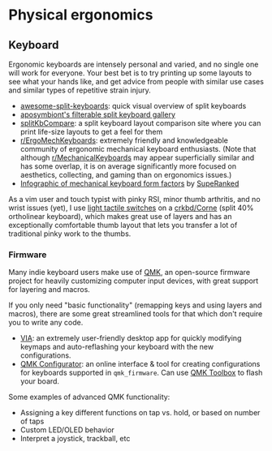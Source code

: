 # Physical ergonomics

## Keyboard
Ergonomic keyboards are intensely personal and varied, and no single one will work for everyone. Your best bet is to try printing up some layouts to see what your hands like, and get advice from people with similar use cases and similar types of repetitive strain injury.

- [awesome-split-keyboards](https://github.com/diimdeep/awesome-split-keyboards): quick visual overview of split keyboards
- [aposymbiont's filterable split keyboard gallery](https://aposymbiont.github.io/split-keyboards/)
- [splitKbCompare](https://jhelvy.shinyapps.io/splitkbcompare/): a split keyboard layout comparison site where you can print life-size layouts to get a feel for them
- [r/ErgoMechKeyboards](https://www.reddit.com/r/ErgoMechKeyboards/): extremely friendly and knowledgeable community of ergonomic mechanical keyboard enthusiasts. (Note that although [r/MechanicalKeyboards](https://reddit.com/r/MechanicalKeyboards) may appear superficially similar and has some overlap, it is on average significantly more focused on aesthetics, collecting, and gaming than on ergonomics issues.)
- [Infographic of mechanical keyboard form factors](https://i0.wp.com/superanked.com/wp-content/uploads/2020/10/SupeRanked-X04-Custom-Mechanical-Keyboard-Infographic-Desk-Mat-V3-Main.jpg?fit=2048%2C2048&ssl=1) by [SupeRanked](https://superanked.com)

As a vim user and touch typist with pinky RSI, minor thumb arthritis, and no wrist issues (yet), I use [light tactile switches](https://input.club/the-comparative-guide-to-mechanical-switches/tactile/hako-violet/) on a [crkbd/Corne](https://github.com/foostan/crkbd) (split 40% ortholinear keyboard), which makes great use of layers and has an exceptionally comfortable thumb layout that lets you transfer a lot of traditional pinky work to the thumbs.

### Firmware

Many indie keyboard users make use of [QMK](https://qmk.fm/), an open-source 
firmware project for heavily customizing computer input devices, with great 
support for layering and macros.

If you only need "basic functionality" (remapping keys and using layers and 
macros), there are some great streamlined tools for that which don't require 
you to write any code.
- [VIA](https://caniusevia.com/): an extremely user-friendly desktop app for quickly modifying keymaps and auto-reflashing your keyboard with the new configurations.
- [QMK Configurator](https://config.qmk.fm/): an online interface & tool for creating configurations for keyboards supported in `qmk_firmware`. Can use [QMK Toolbox](https://qmk.fm/toolbox/) to flash your board.

Some examples of advanced QMK functionality:
- Assigning a key different functions on tap vs. hold, or based on number of taps
- Custom LED/OLED behavior
- Interpret a joystick, trackball, etc
